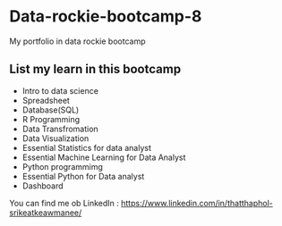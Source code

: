 # Data-rockie-bootcamp-8
My portfolio in data rockie bootcamp

## List my learn in this bootcamp

- Intro to data science
- Spreadsheet
- Database(SQL)
- R Programming
- Data Transfromation
- Data Visualization
- Essential Statistics for data analyst
- Essential Machine Learning for Data Analyst
- Python programmimg
- Essential Python for Data analyst
- Dashboard

You can find me ob LinkedIn : https://www.linkedin.com/in/thatthaphol-srikeatkeawmanee/

